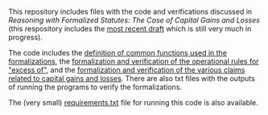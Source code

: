 This repository includes files with the code and verifications discussed in *Reasoning with Formalized Statutes: The Case of Capital Gains and Losses* (this respository includes the [most recent draft](https://github.com/slawsk/tax-formalization/blob/main/FormalizationReasoning.20231226.pdf) which is still very much in progress).

The code includes the [definition of common functions used in the formalizations](https://github.com/slawsk/tax-formalization/blob/main/formalization_rules.py), the [formalization and verification of the operational rules for "excess of"](https://github.com/slawsk/tax-formalization/blob/main/excessofrules.py), and the [formalization and verification of the various claims related to capital gains and losses](https://github.com/slawsk/tax-formalization/blob/main/formalize.py). There are also txt files with the outputs of running the programs to verify the formalizations.

The (very small) [requirements.txt](https://github.com/slawsk/tax-formalization/blob/main/requirements.txt) file for running this code is also available.
